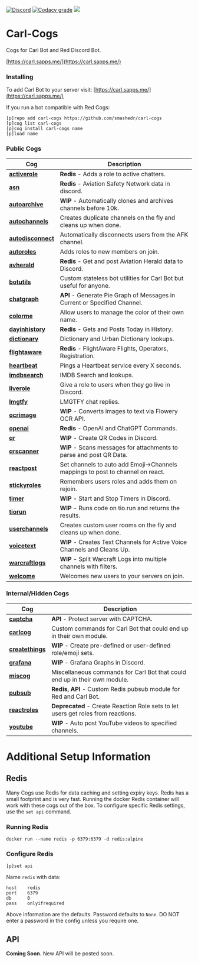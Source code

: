 [![Discord](https://img.shields.io/discord/899171661457293343?color=7289da&label=discord&logo=discord&logoColor=white&style=plastic)](https://discord.gg/wXy6m2X8wY)
[![Codacy grade](https://img.shields.io/codacy/grade/439cde1e5a5b4c649beca9b27ec108aa?logo=codacy&style=plastic)](https://app.codacy.com/gh/smashedr/carl-cogs/dashboard)
[![](https://repository-images.githubusercontent.com/422749366/a8e0e86a-fcdf-42f4-a5f8-63946c0cd272)](https://carl.sapps.me/)
# Carl-Cogs

Cogs for Carl Bot and Red Discord Bot.

[https://carl.sapps.me/](https://carl.sapps.me/)

### Installing

To add Carl Bot to your server visit: [https://carl.sapps.me/](https://carl.sapps.me/)

If you run a bot compatible with Red Cogs:

```text
[p]repo add carl-cogs https://github.com/smashedr/carl-cogs
[p]cog list carl-cogs
[p]cog install carl-cogs name
[p]load name
```

### Public Cogs

| Cog                                  | Description                                                                    |
|--------------------------------------|--------------------------------------------------------------------------------|
| **[activerole](activerole)**         | **Redis** - Adds a role to active chatters.                                    |
| **[asn](asn)**                       | **Redis** - Aviation Safety Network data in discord.                           |
| **[autoarchive](autoarchive)**       | **WIP** - Automatically clones and archives channels before 10k.               |
| **[autochannels](autochannels)**     | Creates duplicate channels on the fly and cleans up when done.                 |
| **[autodisconnect](autodisconnect)** | Automatically disconnects users from the AFK channel.                          |
| **[autoroles](autoroles)**           | Adds roles to new members on join.                                             |
| **[avherald](avherald)**             | **Redis** - Get and post Aviation Herald data to Discord.                      |
| **[botutils](botutils)**             | Custom stateless bot utilities for Carl Bot but useful for anyone.             |
| **[chatgraph](chatgraph)**           | **API** - Generate Pie Graph of Messages in Current or Specified Channel.      |
| **[colorme](colorme)**               | Allow users to manage the color of their own name.                             |
| **[dayinhistory](dayinhistory)**     | **Redis** - Gets and Posts Today in History.                                   |
| **[dictionary](dictionary)**         | Dictionary and Urban Dictionary lookups.                                       |
| **[flightaware](flightaware)**       | **Redis** - FlightAware Flights, Operators, Registration.                      |
| **[heartbeat](heartbeat)**           | Pings a Heartbeat service every X seconds.                                     |
| **[imdbsearch](imdbsearch)**         | IMDB Search and lookups.                                                       |
| **[liverole](liverole)**             | Give a role to users when they go live in Discord.                             |
| **[lmgtfy](lmgtfy)**                 | LMGTFY chat replies.                                                           |
| **[ocrimage](ocrimage)**             | **WIP** - Converts images to text via Flowery OCR API.                         |
| **[openai](openai)**                 | **Redis** - OpenAI and ChatGPT Commands.                                       |
| **[qr](qr)**                         | **WIP** - Create QR Codes in Discord.                                          |
| **[qrscanner](qrscanner)**           | **WIP** - Scans messages for attachments to parse and post QR Data.            |
| **[reactpost](reactpost)**           | Set channels to auto add Emoji->Channels mappings to post to channel on react. |
| **[stickyroles](stickyroles)**       | Remembers users roles and adds them on rejoin.                                 |
| **[timer](timer)**                   | **WIP** - Start and Stop Timers in Discord.                                    |
| **[tiorun](tiorun)**                 | **WIP** - Runs code on tio.run and returns the results.                        |
| **[userchannels](userchannels)**     | Creates custom user rooms on the fly and cleans up when done.                  |
| **[voicetext](voicetext)**           | **WIP** - Creates Text Channels for Active Voice Channels and Cleans Up.       |
| **[warcraftlogs](warcraftlogs)**     | **WIP** - Split Warcraft Logs into multiple channels with filters.             |
| **[welcome](welcome)**               | Welcomes new users to your servers on join.                                    |

### Internal/Hidden Cogs

| Cog                              | Description                                                                       |
|----------------------------------|-----------------------------------------------------------------------------------|
| **[captcha](captcha)**           | **API** - Protect server with CAPTCHA.                                            |
| **[carlcog](carlcog)**           | Custom commands for Carl Bot that could end up in their own module.               |
| **[createthings](createthings)** | **WIP** - Create pre-defined or user-defined role/emoji sets.                     |
| **[grafana](grafana)**           | **WIP** - Grafana Graphs in Discord.                                              |
| **[miscog](miscog)**             | Miscellaneous commands for Carl Bot that could end up in their own module.        |
| **[pubsub](pubsub)**             | **Redis, API** - Custom Redis pubsub module for Red and Carl Bot.                 |
| **[reactroles](reactroles)**     | **Deprecated** - Create Reaction Role sets to let users get roles from reactions. |
| **[youtube](youtube)**           | **WIP** - Auto post YouTube videos to specified channels.                         |

# Additional Setup Information

## Redis

Many Cogs use Redis for data caching and setting expiry keys.
Redis has a small footprint and is very fast.
Running the docker Redis container will work with these cogs out of the box.
To configure specific Redis settings, use the `set api` command.

### Running Redis

```text
docker run --name redis -p 6379:6379 -d redis:alpine
```

### Configure Redis

```text
[p]set api
```

Name `redis` with data:
```text
host    redis
port    6379
db      0
pass    onlyifrequired
```

Above information are the defaults. Password defaults to `None`.
DO NOT enter a password in the config unless you require one.

## API

**Coming Soon.** New API will be posted soon.
